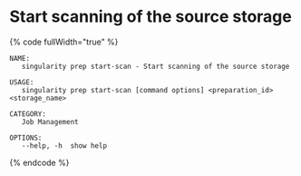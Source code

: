 # Start scanning of the source storage

{% code fullWidth="true" %}
```
NAME:
   singularity prep start-scan - Start scanning of the source storage

USAGE:
   singularity prep start-scan [command options] <preparation_id> <storage_name>

CATEGORY:
   Job Management

OPTIONS:
   --help, -h  show help
```
{% endcode %}
